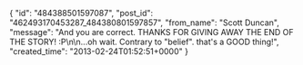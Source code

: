  {
   "id": "484388501597087",
   "post_id": "462493170453287_484380801597857",
   "from_name": "Scott Duncan",
   "message": "And you are correct. THANKS FOR GIVING AWAY THE END OF THE STORY! :P\n\n...oh wait. Contrary to \"belief\". that's a GOOD thing!",
   "created_time": "2013-02-24T01:52:51+0000"
 }
